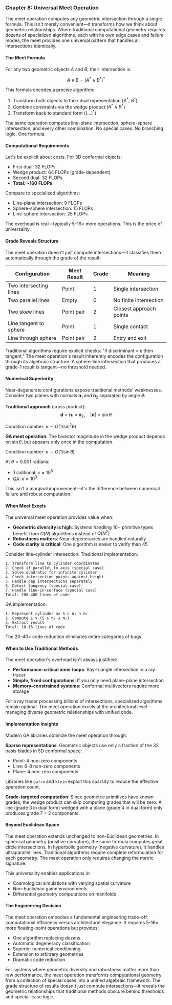 ### Chapter 8: Universal Meet Operation

The meet operation computes any geometric intersection through a single formula. This isn't merely convenient—it transforms how we think about geometric relationships. Where traditional computational geometry requires dozens of specialized algorithms, each with its own edge cases and failure modes, the meet provides one universal pattern that handles all intersections identically.

#### The Meet Formula

For any two geometric objects $A$ and $B$, their intersection is:

$$A \vee B = (A^* \wedge B^*)^*$$

This formula encodes a precise algorithm:
1. Transform both objects to their dual representation ($A^*$, $B^*$)
2. Combine constraints via the wedge product ($A^* \wedge B^*$)
3. Transform back to standard form ($(...)^*$)

The same operation computes line-plane intersection, sphere-sphere intersection, and every other combination. No special cases. No branching logic. One formula.

#### Computational Requirements

Let's be explicit about costs. For 3D conformal objects:
- First dual: 32 FLOPs
- Wedge product: 64 FLOPs (grade-dependent)
- Second dual: 32 FLOPs
- **Total: ~160 FLOPs**

Compare to specialized algorithms:
- Line-plane intersection: 9 FLOPs
- Sphere-sphere intersection: 15 FLOPs
- Line-sphere intersection: 25 FLOPs

The overhead is real—typically 5-16× more operations. This is the price of universality.

#### Grade Reveals Structure

The meet operation doesn't just compute intersections—it classifies them automatically through the grade of the result:

| Configuration | Meet Result | Grade | Meaning |
|---------------|-------------|-------|---------|
| Two intersecting lines | Point | 1 | Single intersection |
| Two parallel lines | Empty | 0 | No finite intersection |
| Two skew lines | Point pair | 2 | Closest approach points |
| Line tangent to sphere | Point | 1 | Single contact |
| Line through sphere | Point pair | 2 | Entry and exit |

Traditional algorithms require explicit checks: "if discriminant < ε then tangent." The meet operation's result inherently encodes the configuration through its algebraic structure. A sphere-line intersection that produces a grade-1 result *is* tangent—no threshold needed.

#### Numerical Superiority

Near-degenerate configurations expose traditional methods' weaknesses. Consider two planes with normals $\mathbf{n}_1$ and $\mathbf{n}_2$ separated by angle $\theta$:

**Traditional approach** (cross product):
$$\mathbf{d} = \mathbf{n}_1 \times \mathbf{n}_2, \quad |\mathbf{d}| = \sin\theta$$

Condition number: $\kappa \sim O(1/\sin^2\theta)$

**GA meet operation**:
The bivector magnitude in the wedge product depends on $\sin\theta$, but appears only once in the computation.

Condition number: $\kappa \sim O(1/\sin\theta)$

At $\theta = 0.001$ radians:
- Traditional: $\kappa \approx 10^6$
- GA: $\kappa \approx 10^3$

This isn't a marginal improvement—it's the difference between numerical failure and robust computation.

#### When Meet Excels

The universal meet operation provides value when:
- **Geometric diversity is high**: Systems handling 10+ primitive types benefit from $O(N)$ algorithms instead of $O(N^2)$
- **Robustness matters**: Near-degeneracies are handled naturally
- **Code clarity is critical**: One algorithm is easier to verify than 45

Consider line-cylinder intersection. Traditional implementation:
```
1. Transform line to cylinder coordinates
2. Check if parallel to axis (special case)
3. Solve quadratic for infinite cylinder
4. Check intersection points against height
5. Handle cap intersections separately
6. Detect tangency (special case)
7. Handle line-in-surface (special case)
Total: 200-400 lines of code
```

GA implementation:
```
1. Represent cylinder as S ∩ π₁ ∩ π₂
2. Compute L ∨ (S ∧ π₁ ∧ π₂)
3. Extract result
Total: 10-15 lines of code
```

The 20-40× code reduction eliminates entire categories of bugs.

#### When to Use Traditional Methods

The meet operation's overhead isn't always justified:
- **Performance-critical inner loops**: Ray-triangle intersection in a ray tracer
- **Simple, fixed configurations**: If you only need plane-plane intersection
- **Memory-constrained systems**: Conformal multivectors require more storage

For a ray tracer processing billions of intersections, specialized algorithms remain optimal. The meet operation excels at the architectural level—managing diverse geometric relationships with unified code.

#### Implementation Insights

Modern GA libraries optimize the meet operation through:

**Sparse representations**: Geometric objects use only a fraction of the 32 basis blades in 5D conformal space:
- Point: 4 non-zero components
- Line: 6-8 non-zero components
- Plane: 4 non-zero components

Libraries like `gafro` and `klein` exploit this sparsity to reduce the effective operation count.

**Grade-targeted computation**: Since geometric primitives have known grades, the wedge product can skip computing grades that will be zero. A line (grade 3 in dual form) wedged with a plane (grade 4 in dual form) only produces grade 7 = 2 components.

#### Beyond Euclidean Space

The meet operation extends unchanged to non-Euclidean geometries. In spherical geometry (positive curvature), the same formula computes great circle intersections. In hyperbolic geometry (negative curvature), it handles ultraparallel lines. Traditional algorithms require complete reformulation for each geometry. The meet operation only requires changing the metric signature.

This universality enables applications in:
- Cosmological simulations with varying spatial curvature
- Non-Euclidean game environments
- Differential geometry computations on manifolds

#### The Engineering Decision

The meet operation embodies a fundamental engineering trade-off: computational efficiency versus architectural elegance. It requires 5-16× more floating-point operations but provides:

- One algorithm replacing dozens
- Automatic degeneracy classification
- Superior numerical conditioning
- Extension to arbitrary geometries
- Dramatic code reduction

For systems where geometric diversity and robustness matter more than raw performance, the meet operation transforms computational geometry from a collection of special cases into a unified algebraic framework. The grade structure of results doesn't just compute intersections—it reveals the geometric relationships that traditional methods obscure behind thresholds and special-case logic.
